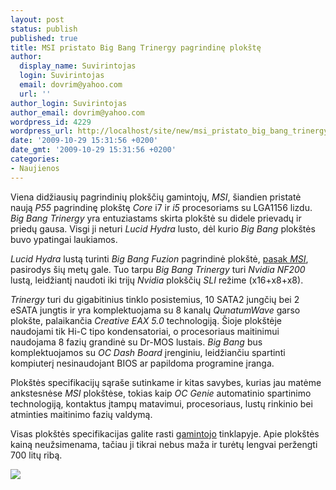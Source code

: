 ```yaml
---
layout: post
status: publish
published: true
title: MSI pristato Big Bang Trinergy pagrindinę plokštę
author:
  display_name: Suvirintojas
  login: Suvirintojas
  email: dovrim@yahoo.com
  url: ''
author_login: Suvirintojas
author_email: dovrim@yahoo.com
wordpress_id: 4229
wordpress_url: http://localhost/site/new/msi_pristato_big_bang_trinergy_pagrindine_plokste/
date: '2009-10-29 15:31:56 +0200'
date_gmt: '2009-10-29 15:31:56 +0200'
categories:
- Naujienos
---
```

<p>Viena didžiausių pagrindinių plokščių gamintojų, <i>MSI</i>, šiandien pristatė naują <i>P55</i> pagrindinę plokštę <i>Core</i> i7 ir <i>i5</i> procesoriams su LGA1156 lizdu. <i>Big Bang Trinergy</i> yra entuziastams skirta plokštė su didele prievadų ir priedų gausa. Visgi ji neturi <i>Lucid Hydra</i> lusto, dėl kurio <i>Big Bang</i> plokštės buvo ypatingai laukiamos.</p>
<p><i>Lucid Hydra</i> lustą turinti <i>Big Bang Fuzion</i> pagrindinė plokštė, <a class="ns" href="http://www.msi.com/index.php?func=newsdesc&news_no=882">pasak <i>MSI</i></a>, pasirodys šių metų gale. Tuo tarpu <i>Big Bang Trinergy</i> turi <i>Nvidia NF200</i> lustą, leidžiantį naudoti iki trijų <i>Nvidia</i> plokščių <i>SLI</i> režime (x16+x8+x8).</p>
<p><i>Trinergy</i> turi du gigabitinius tinklo posistemius, 10 SATA2 jungčių bei 2 eSATA jungtis ir yra komplektuojama su 8 kanalų <i>QunatumWave</i> garso plokšte, palaikančia <i>Creative EAX 5.0</i> technologiją. Šioje plokštėje naudojami tik Hi-C tipo kondensatoriai, o procesoriaus maitinimui naudojama 8 fazių grandinė su Dr-MOS lustais. <i>Big Bang</i> bus komplektuojamos su <i>OC Dash Board</i> įrenginiu, leidžiančiu spartinti kompiuterį nesinaudojant BIOS ar papildoma programine įranga.</p>
<p>Plokštės specifikacijų sąraše sutinkame ir kitas savybes, kurias jau matėme ankstesnėse <i>MSI</i> plokštėse, tokias kaip <i>OC Genie</i> automatinio spartinimo technologiją, kontaktus įtampų matavimui, procesoriaus, lustų rinkinio bei atminties maitinimo fazių valdymą.</p>
<p>Visas plokštės specifikacijas galite rasti <a class="ns" href="http://www.msi.com/index.php?func=proddesc&maincat_no=1&cat2_no=170&prod_no=1938#">gamintojo</a> tinklapyje. Apie plokštės kainą neužsimenama, tačiau ji tikrai nebus maža ir turėtų lengvai peržengti 700 litų ribą.</p>
<p><img src="http://svarke.technews.lt/trinergy.jpg" /></p>
